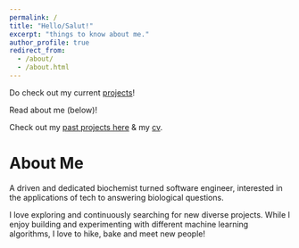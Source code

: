 ```yaml
---
permalink: /
title: "Hello/Salut!"
excerpt: "things to know about me."
author_profile: true
redirect_from: 
  - /about/
  - /about.html
---
```

Do check out my current [projects](https://kmualim.github.io/portfolio/tantalizingtaste/)!

Read about me (below)! 

Check out my [past projects here](https://kmualim.github.io/publications/) & my [cv](https://kmualim.github.io/cv). 

# About Me 

A driven and dedicated biochemist turned software engineer, interested in the applications of tech to answering biological questions.  

I love exploring and continuously searching for new diverse projects. While I enjoy building and experimenting with different machine learning algorithms, I love to hike, bake and meet new people! 


 





